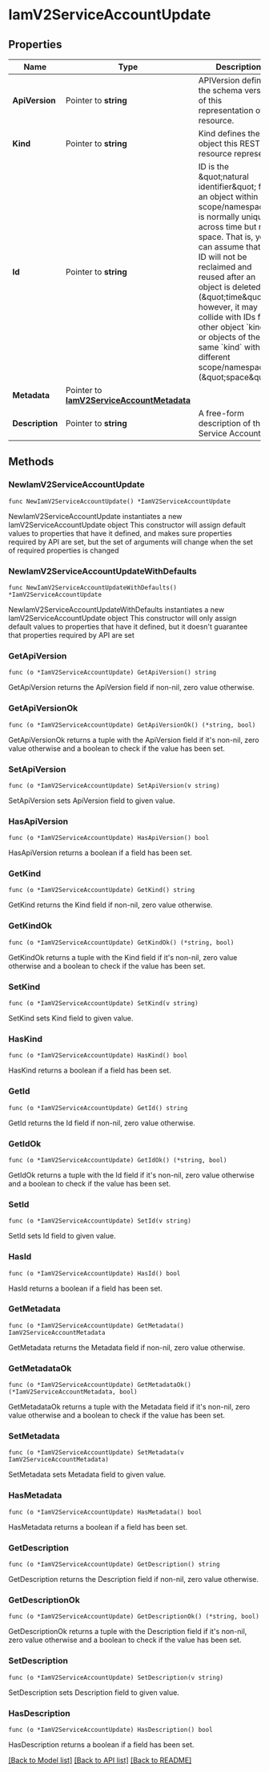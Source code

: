 # IamV2ServiceAccountUpdate

## Properties

Name | Type | Description | Notes
------------ | ------------- | ------------- | -------------
**ApiVersion** | Pointer to **string** | APIVersion defines the schema version of this representation of a resource. | [optional] [readonly] 
**Kind** | Pointer to **string** | Kind defines the object this REST resource represents. | [optional] [readonly] 
**Id** | Pointer to **string** | ID is the \&quot;natural identifier\&quot; for an object within its scope/namespace; it is normally unique across time but not space. That is, you can assume that the ID will not be reclaimed and reused after an object is deleted (\&quot;time\&quot;); however, it may collide with IDs for other object &#x60;kinds&#x60; or objects of the same &#x60;kind&#x60; within a different scope/namespace (\&quot;space\&quot;). | [optional] [readonly] 
**Metadata** | Pointer to [**IamV2ServiceAccountMetadata**](IamV2ServiceAccountMetadata.md) |  | [optional] 
**Description** | Pointer to **string** | A free-form description of the Service Account | [optional] 

## Methods

### NewIamV2ServiceAccountUpdate

`func NewIamV2ServiceAccountUpdate() *IamV2ServiceAccountUpdate`

NewIamV2ServiceAccountUpdate instantiates a new IamV2ServiceAccountUpdate object
This constructor will assign default values to properties that have it defined,
and makes sure properties required by API are set, but the set of arguments
will change when the set of required properties is changed

### NewIamV2ServiceAccountUpdateWithDefaults

`func NewIamV2ServiceAccountUpdateWithDefaults() *IamV2ServiceAccountUpdate`

NewIamV2ServiceAccountUpdateWithDefaults instantiates a new IamV2ServiceAccountUpdate object
This constructor will only assign default values to properties that have it defined,
but it doesn't guarantee that properties required by API are set

### GetApiVersion

`func (o *IamV2ServiceAccountUpdate) GetApiVersion() string`

GetApiVersion returns the ApiVersion field if non-nil, zero value otherwise.

### GetApiVersionOk

`func (o *IamV2ServiceAccountUpdate) GetApiVersionOk() (*string, bool)`

GetApiVersionOk returns a tuple with the ApiVersion field if it's non-nil, zero value otherwise
and a boolean to check if the value has been set.

### SetApiVersion

`func (o *IamV2ServiceAccountUpdate) SetApiVersion(v string)`

SetApiVersion sets ApiVersion field to given value.

### HasApiVersion

`func (o *IamV2ServiceAccountUpdate) HasApiVersion() bool`

HasApiVersion returns a boolean if a field has been set.

### GetKind

`func (o *IamV2ServiceAccountUpdate) GetKind() string`

GetKind returns the Kind field if non-nil, zero value otherwise.

### GetKindOk

`func (o *IamV2ServiceAccountUpdate) GetKindOk() (*string, bool)`

GetKindOk returns a tuple with the Kind field if it's non-nil, zero value otherwise
and a boolean to check if the value has been set.

### SetKind

`func (o *IamV2ServiceAccountUpdate) SetKind(v string)`

SetKind sets Kind field to given value.

### HasKind

`func (o *IamV2ServiceAccountUpdate) HasKind() bool`

HasKind returns a boolean if a field has been set.

### GetId

`func (o *IamV2ServiceAccountUpdate) GetId() string`

GetId returns the Id field if non-nil, zero value otherwise.

### GetIdOk

`func (o *IamV2ServiceAccountUpdate) GetIdOk() (*string, bool)`

GetIdOk returns a tuple with the Id field if it's non-nil, zero value otherwise
and a boolean to check if the value has been set.

### SetId

`func (o *IamV2ServiceAccountUpdate) SetId(v string)`

SetId sets Id field to given value.

### HasId

`func (o *IamV2ServiceAccountUpdate) HasId() bool`

HasId returns a boolean if a field has been set.

### GetMetadata

`func (o *IamV2ServiceAccountUpdate) GetMetadata() IamV2ServiceAccountMetadata`

GetMetadata returns the Metadata field if non-nil, zero value otherwise.

### GetMetadataOk

`func (o *IamV2ServiceAccountUpdate) GetMetadataOk() (*IamV2ServiceAccountMetadata, bool)`

GetMetadataOk returns a tuple with the Metadata field if it's non-nil, zero value otherwise
and a boolean to check if the value has been set.

### SetMetadata

`func (o *IamV2ServiceAccountUpdate) SetMetadata(v IamV2ServiceAccountMetadata)`

SetMetadata sets Metadata field to given value.

### HasMetadata

`func (o *IamV2ServiceAccountUpdate) HasMetadata() bool`

HasMetadata returns a boolean if a field has been set.

### GetDescription

`func (o *IamV2ServiceAccountUpdate) GetDescription() string`

GetDescription returns the Description field if non-nil, zero value otherwise.

### GetDescriptionOk

`func (o *IamV2ServiceAccountUpdate) GetDescriptionOk() (*string, bool)`

GetDescriptionOk returns a tuple with the Description field if it's non-nil, zero value otherwise
and a boolean to check if the value has been set.

### SetDescription

`func (o *IamV2ServiceAccountUpdate) SetDescription(v string)`

SetDescription sets Description field to given value.

### HasDescription

`func (o *IamV2ServiceAccountUpdate) HasDescription() bool`

HasDescription returns a boolean if a field has been set.


[[Back to Model list]](../README.md#documentation-for-models) [[Back to API list]](../README.md#documentation-for-api-endpoints) [[Back to README]](../README.md)


